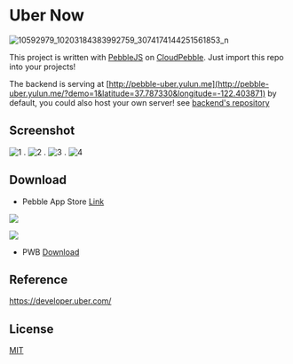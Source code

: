 Uber Now
========
![10592979_10203184383992759_3074174144251561853_n](https://cloud.githubusercontent.com/assets/690703/4030216/a6fc3b00-2c5a-11e4-913c-6d8d632684b9.jpg)

This project is written with [PebbleJS](https://github.com/pebble/pebblejs) on [CloudPebble](https://cloudpebble.net/). Just import this repo into your projects!

The backend is serving at [http://pebble-uber.yulun.me](http://pebble-uber.yulun.me/?demo=1&latitude=37.787330&longitude=-122.403871) by default, you could also host your own server! see [backend's repository](https://github.com/imZack/pebble-uber-backend)

Screenshot
----------
![1](https://cloud.githubusercontent.com/assets/690703/4021109/eae078ce-2ae1-11e4-9e94-cdf370279475.png) .
![2](https://cloud.githubusercontent.com/assets/690703/4021107/eade6bec-2ae1-11e4-8c28-6b7b1507cbda.png) .
![3](https://cloud.githubusercontent.com/assets/690703/4062467/0da92fba-2e00-11e4-8cc3-c06586c96c38.png) .
![4](https://cloud.githubusercontent.com/assets/690703/4062468/0dce99a8-2e00-11e4-98b9-cd75bace0e64.png)


Download
--------

- Pebble App Store [Link](https://apps.getpebble.com/applications/53f8aeecfa4b5cd3bd00017a)

[![](http://pblweb.com/badge/53f8aeecfa4b5cd3bd00017a/orange/medium/)](https://apps.getpebble.com/applications/53f8aeecfa4b5cd3bd00017a)

[![](http://chart.apis.google.com/chart?chs=200x200&cht=qr&chld=|1&chl=https://apps.getpebble.com/applications/53f8aeecfa4b5cd3bd00017a)](https://apps.getpebble.com/applications/53f8aeecfa4b5cd3bd00017a)

- PWB [Download](https://github.com/imZack/pebble-uber/releases/download/v1.3/Uber_Now.v1.3.pbw)


Reference
---------
https://developer.uber.com/

License
-------
[MIT](http://yulun.mit-license.org/)

